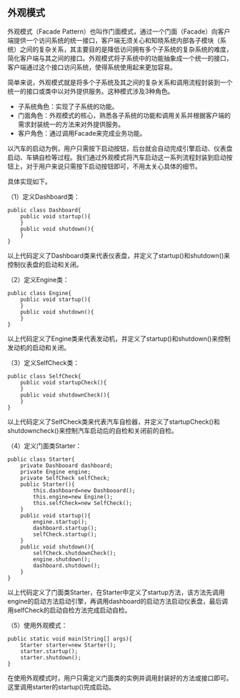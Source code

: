 ## 外观模式

外观模式（Facade Pattern）也叫作门面模式，通过一个门面（Facade）向客户端提供一个访问系统的统一接口，客户端无须关心和知晓系统内部各子模块（系统）之间的复杂关系，其主要目的是降低访问拥有多个子系统的复杂系统的难度，简化客户端与其之间的接口。外观模式将子系统中的功能抽象成一个统一的接口，客户端通过这个接口访问系统，使得系统使用起来更加容易。

简单来说，外观模式就是将多个子系统及其之间的复杂关系和调用流程封装到一个统一的接口或类中以对外提供服务。这种模式涉及3种角色。

- 子系统角色：实现了子系统的功能。
- 门面角色：外观模式的核心，熟悉各子系统的功能和调用关系并根据客户端的需求封装统一的方法来对外提供服务。
- 客户角色：通过调用Facade来完成业务功能。

以汽车的启动为例，用户只需按下启动按钮，后台就会自动完成引擎启动、仪表盘启动、车辆自检等过程。我们通过外观模式将汽车启动这一系列流程封装到启动按钮上，对于用户来说只需按下启动按钮即可，不用太关心具体的细节。

具体实现如下。

（1）定义Dashboard类：

```
public class Dashboard{
	public void startup(){
	}
	public void shutdown(){
	}
}
```

以上代码定义了Dashboard类来代表仪表盘，并定义了startup()和shutdown()来控制仪表盘的启动和关闭。

（2）定义Engine类：

```
public class Engine{
	public void startup(){
	}
	public void shutdown(){
	}
}
```

以上代码定义了Engine类来代表发动机，并定义了startup()和shutdown()来控制发动机的启动和关闭。

（3）定义SelfCheck类：

```
public class SelfCheck{
	public void startupCheck(){
	}
	public void shutdownCheck(){
	}
}
```

以上代码定义了SelfCheck类来代表汽车自检器，并定义了startupCheck()和shutdowncheck()来控制汽车启动后的自检和关闭前的自检。

（4）定义门面类Starter：

```
public class Starter{
	private Dashbooard dashboard;
	private Engine engine;
	private SelfCheck selfCheck;
	public Starter(){
		this.dashboard=new Dashbooard();
		this.engine=new Engine();
		this.selfCheck=new SelfCheck();
	}
	public void startup(){
		engine.startup();
		dashboard.startup();
		selfCheck.startup();
	}
	public void shutdown(){
		selfCheck.shutdownCheck();
		engine.shutdown();
		dashboard.shutdown();
	}
}
```

以上代码定义了门面类Starter，在Starter中定义了startup方法，该方法先调用engine的启动方法启动引擎，再调用dashboard的启动方法启动仪表盘，最后调用selfCheck的启动自检方法完成启动自检。

（5）使用外观模式：

```
public static void main(String[] args){
	Starter starter=new Starter();
	starter.startup();
	starter.shutdown();
}
```

在使用外观模式时，用户只需定义门面类的实例并调用封装好的方法或接口即可。这里调用starter的startup()完成启动。